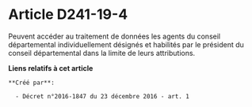 # Article D241-19-4

Peuvent  accéder au traitement de données les agents du conseil départemental  individuellement désignés et habilités par le
président du conseil  départemental dans la limite de leurs attributions.

**Liens relatifs à cet article**

	**Créé par**:

	  - Décret n°2016-1847 du 23 décembre 2016 - art. 1

